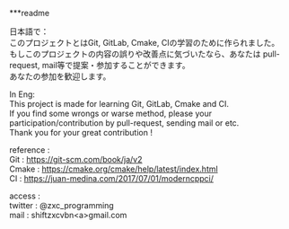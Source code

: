 ***readme

日本語で：  
このプロジェクトとはGit, GitLab, Cmake, CIの学習のために作られました。  
もしこのプロジェクトの内容の誤りや改善点に気づいたなら、あなたは pull-request, mail等で提案・参加することができます。  
あなたの参加を歓迎します。  
  
In Eng:  
This project is made for learning Git, GitLab, Cmake and CI.  
If you find some wrongs or warse method, please your participation/contribution by pull-request, sending mail or etc.  
Thank you for your great contribution !   
  
reference :   
Git : https://git-scm.com/book/ja/v2  
Cmake : https://cmake.org/cmake/help/latest/index.html  
CI : https://juan-medina.com/2017/07/01/moderncppci/  

access :   
twitter : @zxc_programming  
mail : shiftzxcvbn\<a\>gmail.com  

